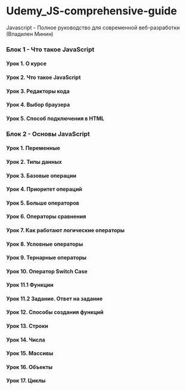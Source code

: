 # Udemy_JS-comprehensive-guide
Javascript - Полное руководство для современной веб-разработки (Владилен Минин)

### Блок 1 - Что такое JavaScript

#### Урок 1.   О курсе
#### Урок 2.   Что такое JavaScript
#### Урок 3.   Редакторы кода
#### Урок 4.   Выбор браузера
#### Урок 5.   Способ подключения в HTML

### Блок 2 - Основы JavaScript

#### Урок 1.     Переменные 
#### Урок 2.     Типы данных 
#### Урок 3.     Базовые операции 
#### Урок 4.     Приоритет операций 
#### Урок 5.     Больше операторов 
#### Урок 6.     Операторы сравнения 
#### Урок 7.     Как работают логические операторы 
#### Урок 8.     Условные операторы 
#### Урок 9.     Тернарные операторы 
#### Урок 10.    Оператор Switch Case 
#### Урок 11.1   Функции 
#### Урок 11.2   Задание. Ответ на задание 
#### Урок 12.    Способы создания функций 
#### Урок 13.    Строки
#### Урок 14.    Числа 
#### Урок 15.    Массивы 
#### Урок 16.    Объекты 
#### Урок 17.    Циклы 